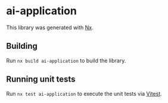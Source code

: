 # ai-application

This library was generated with [Nx](https://nx.dev).

## Building

Run `nx build ai-application` to build the library.

## Running unit tests

Run `nx test ai-application` to execute the unit tests via [Vitest](https://vitest.dev/).
